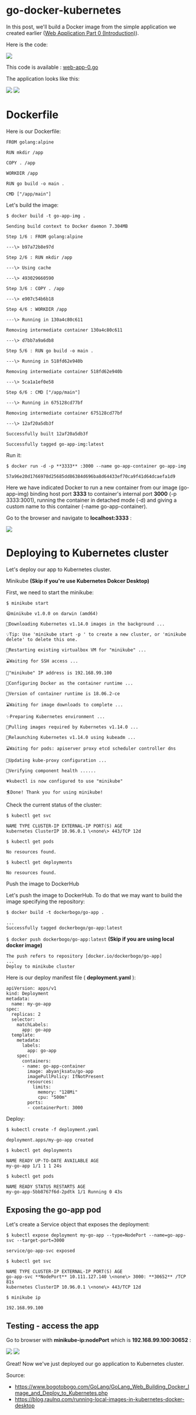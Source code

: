 # go-docker-kubernetes

In this post, we'll build a Docker image from the simple application we created earlier ([Web Application Part 0 (Introduction)](https://www.bogotobogo.com/GoLang/GoLang_Web.php)).

Here is the code:

![](https://www.bogotobogo.com/GoLang/images/Web-Docker-Image/app-code.png)

This code is available : [web-app-0.go](https://www.bogotobogo.com/GoLang/images/Web/web-app-0.go)

The application looks like this:

![](https://www.bogotobogo.com/GoLang/images/Web-Docker-Image/localhost-3000-index.png) ![](https://www.bogotobogo.com/GoLang/images/Web-Docker-Image/localhost-3000-health-check.png)

# Dockerfile

Here is our Dockerfile:

```
FROM golang:alpine

RUN mkdir /app

COPY . /app

WORKDIR /app

RUN go build -o main .

CMD ["/app/main"]
```

Let's build the image:

`$ docker build -t go-app-img .`

```
Sending build context to Docker daemon 7.304MB

Step 1/6 : FROM golang:alpine

---\> b97a72b8e97d

Step 2/6 : RUN mkdir /app

---\> Using cache

---\> 493029660590

Step 3/6 : COPY . /app

---\> e907c54b6b18

Step 4/6 : WORKDIR /app

---\> Running in 130a4c80c611

Removing intermediate container 130a4c80c611

---\> d7bb7a9a6db8

Step 5/6 : RUN go build -o main .

---\> Running in 518fd62e940b

Removing intermediate container 518fd62e940b

---\> 5ca1a1ef0e58

Step 6/6 : CMD ["/app/main"]

---\> Running in 675128cd77bf

Removing intermediate container 675128cd77bf

---\> 12af20a5db3f

Successfully built 12af20a5db3f

Successfully tagged go-app-img:latest
```

Run it:

`$ docker run -d -p **3333** :3000 --name go-app-container go-app-img`

```
57a96e20d1766978d25685dd86384d696ba8d64433ef70ca9f41d64dcaefa1d9
```

Here we have indicated Docker to run a new container from our image (go-app-img) binding host port  **3333**  to container's internal port  **3000**  (-p 3333:3001), running the container in detached mode (-d) and giving a custom name to this container (-name go-app-container).

Go to the browser and navigate to  **localhost:3333** :

![](https://www.bogotobogo.com/GoLang/images/Web-Docker-Image/localhost-3333-index.png)

# Deploying to Kubernetes cluster

Let's deploy our app to Kubernetes cluster.

Minikube **(Skip if you're use Kubernetes Dokcer Desktop)**

First, we need to start the minikube:

`$ minikube start`

```
😄minikube v1.0.0 on darwin (amd64)

🤹Downloading Kubernetes v1.14.0 images in the background ...

💡Tip: Use 'minikube start -p ' to create a new cluster, or 'minikube delete' to delete this one.

🔄Restarting existing virtualbox VM for "minikube" ...

⌛Waiting for SSH access ...

📶"minikube" IP address is 192.168.99.100

🐳Configuring Docker as the container runtime ...

🐳Version of container runtime is 18.06.2-ce

⌛Waiting for image downloads to complete ...

✨Preparing Kubernetes environment ...

🚜Pulling images required by Kubernetes v1.14.0 ...

🔄Relaunching Kubernetes v1.14.0 using kubeadm ...

⌛Waiting for pods: apiserver proxy etcd scheduler controller dns

📯Updating kube-proxy configuration ...

🤔Verifying component health ......

💗kubectl is now configured to use "minikube"

🏄Done! Thank you for using minikube!
```

Check the current status of the cluster:

`$ kubectl get svc`

```
NAME TYPE CLUSTER-IP EXTERNAL-IP PORT(S) AGE
kubernetes ClusterIP 10.96.0.1 \<none\> 443/TCP 12d
```

`$ kubectl get pods`

```
No resources found.
```

`$ kubectl get deployments`

```
No resources found.
```

Push the image to DockerHub

Let's push the image to DockerHub. To do that we may want to build the image specifying the repository:

`$ docker build -t dockerbogo/go-app .`

```
...
Successfully tagged dockerbogo/go-app:latest
```

`$ docker push dockerbogo/go-app:latest` **(Skip if you are using local docker image)**

```
The push refers to repository [docker.io/dockerbogo/go-app]
...
Deploy to minikube cluster
```

Here is our deploy manifest file ( **deployment.yaml** ):

```
apiVersion: apps/v1
kind: Deployment
metadata:
  name: my-go-app
spec:
  replicas: 2
  selector:
    matchLabels:
      app: go-app
  template:
    metadata:
      labels:
        app: go-app
    spec:
      containers:
      - name: go-app-container
        image: abyanjksatu/go-app
        imagePullPolicy: IfNotPresent
        resources:
          limits:
            memory: "128Mi"
            cpu: "500m"
        ports:
        - containerPort: 3000
```

Deploy:

`$ kubectl create -f deployment.yaml`

```
deployment.apps/my-go-app created
```

`$ kubectl get deployments`

```
NAME READY UP-TO-DATE AVAILABLE AGE
my-go-app 1/1 1 1 24s
```

`$ kubectl get pods`

```
NAME READY STATUS RESTARTS AGE
my-go-app-5bb8767f6d-2pdtk 1/1 Running 0 43s
```

## Exposing the go-app pod

Let's create a Service object that exposes the deployment:

`$ kubectl expose deployment my-go-app --type=NodePort --name=go-app-svc --target-port=3000`

```
service/go-app-svc exposed
```

`$ kubectl get svc`

```
NAME TYPE CLUSTER-IP EXTERNAL-IP PORT(S) AGE
go-app-svc **NodePort** 10.111.127.140 \<none\> 3000: **30652** /TCP 81s
kubernetes ClusterIP 10.96.0.1 \<none\> 443/TCP 12d
```

`$ minikube ip`

```
192.168.99.100
```

## Testing - access the app

Go to browser with  **minikube-ip:nodePort**  which is  **192.168.99.100:30652** :

![](https://www.bogotobogo.com/GoLang/images/Web-Docker-Image/go-app-via-nodePort.png) ![](https://www.bogotobogo.com/GoLang/images/Web-Docker-Image/go-app-via-nodePort-health_check.png)

Great! Now we've just deployed our go application to Kubernetes cluster.

Source:
- https://www.bogotobogo.com/GoLang/GoLang_Web_Building_Docker_Image_and_Deploy_to_Kubernetes.php
- https://blog.raulnq.com/running-local-images-in-kubernetes-docker-desktop
